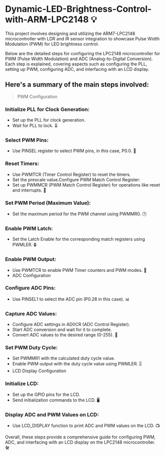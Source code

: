 # Dynamic-LED-Brightness-Control-with-ARM-LPC2148 💡
This project involves designing and utilizing the ARM7-LPC2148 microcontroller with LDR and IR sensor integration to showcase Pulse Width Modulation (PWM) for LED brightness control.

Below are the detailed steps for configuring the LPC2148 microcontroller for PWM (Pulse Width Modulation) and ADC (Analog-to-Digital Conversion). Each step is explained, covering aspects such as configuring the PLL, setting up PWM, configuring ADC, and interfacing with an LCD display.

## Here's a summary of the main steps involved:

> PWM Configuration
### Initialize PLL for Clock Generation:

- Set up the PLL for clock generation.
- Wait for PLL to lock. ⏳

### Select PWM Pins:

- Use PINSEL register to select PWM pins, in this case, P0.0. 📌

### Reset Timers:

- Use PWMTCR (Timer Control Register) to reset the timers.
- Set the prescale value.Configure PWM Match Control Register:
- Set up PWMMCR (PWM Match Control Register) for operations like reset and interrupts. 🔄

### Set PWM Period (Maximum Value):

- Set the maximum period for the PWM channel using PWMMR0. 🕒

### Enable PWM Latch:

- Set the Latch Enable for the corresponding match registers using PWMLER. 🔒

### Enable PWM Output:

- Use PWMTCR to enable PWM Timer counters and PWM modes. 🚀
- ADC Configuration

### Configure ADC Pins:

- Use PINSEL1 to select the ADC pin (P0.28 in this case). 📊

### Capture ADC Values:

- Configure ADC settings in AD0CR (ADC Control Register).
- Start ADC conversion and wait for it to complete.
- Convert ADC values to the desired range (0-255). 🔄

### Set PWM Duty Cycle:

- Set PWMMR1 with the calculated duty cycle value.
- Enable PWM output with the duty cycle value using PWMLER. 🎚️
- LCD Display Configuration

### Initialize LCD:

- Set up the GPIO pins for the LCD.
- Send initialization commands to the LCD. 🖥️

### Display ADC and PWM Values on LCD:

- Use LCD_DISPLAY function to print ADC and PWM values on the LCD. 📺


Overall, these steps provide a comprehensive guide for configuring PWM, ADC, and interfacing with an LCD display on the LPC2148 microcontroller. 🛠️